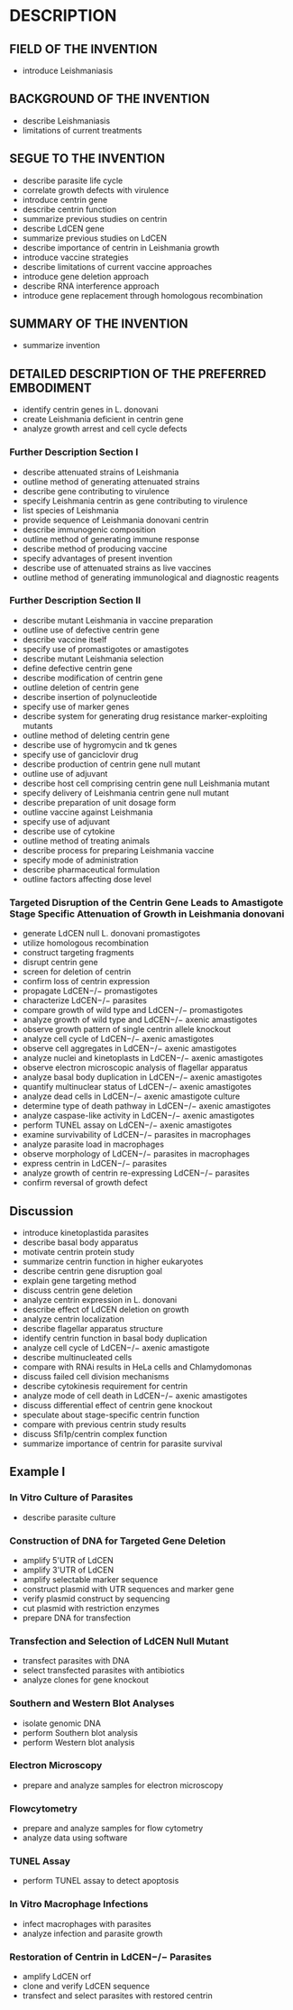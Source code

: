 # DESCRIPTION

## FIELD OF THE INVENTION

- introduce Leishmaniasis

## BACKGROUND OF THE INVENTION

- describe Leishmaniasis
- limitations of current treatments

## SEGUE TO THE INVENTION

- describe parasite life cycle
- correlate growth defects with virulence
- introduce centrin gene
- describe centrin function
- summarize previous studies on centrin
- describe LdCEN gene
- summarize previous studies on LdCEN
- describe importance of centrin in Leishmania growth
- introduce vaccine strategies
- describe limitations of current vaccine approaches
- introduce gene deletion approach
- describe RNA interference approach
- introduce gene replacement through homologous recombination

## SUMMARY OF THE INVENTION

- summarize invention

## DETAILED DESCRIPTION OF THE PREFERRED EMBODIMENT

- identify centrin genes in L. donovani
- create Leishmania deficient in centrin gene
- analyze growth arrest and cell cycle defects

### Further Description Section I

- describe attenuated strains of Leishmania
- outline method of generating attenuated strains
- describe gene contributing to virulence
- specify Leishmania centrin as gene contributing to virulence
- list species of Leishmania
- provide sequence of Leishmania donovani centrin
- describe immunogenic composition
- outline method of generating immune response
- describe method of producing vaccine
- specify advantages of present invention
- describe use of attenuated strains as live vaccines
- outline method of generating immunological and diagnostic reagents

### Further Description Section II

- describe mutant Leishmania in vaccine preparation
- outline use of defective centrin gene
- describe vaccine itself
- specify use of promastigotes or amastigotes
- describe mutant Leishmania selection
- define defective centrin gene
- describe modification of centrin gene
- outline deletion of centrin gene
- describe insertion of polynucleotide
- specify use of marker genes
- describe system for generating drug resistance marker-exploiting mutants
- outline method of deleting centrin gene
- describe use of hygromycin and tk genes
- specify use of ganciclovir drug
- describe production of centrin gene null mutant
- outline use of adjuvant
- describe host cell comprising centrin gene null Leishmania mutant
- specify delivery of Leishmania centrin gene null mutant
- describe preparation of unit dosage form
- outline vaccine against Leishmania
- specify use of adjuvant
- describe use of cytokine
- outline method of treating animals
- describe process for preparing Leishmania vaccine
- specify mode of administration
- describe pharmaceutical formulation
- outline factors affecting dose level

### Targeted Disruption of the Centrin Gene Leads to Amastigote Stage Specific Attenuation of Growth in Leishmania donovani

- generate LdCEN null L. donovani promastigotes
- utilize homologous recombination
- construct targeting fragments
- disrupt centrin gene
- screen for deletion of centrin
- confirm loss of centrin expression
- propagate LdCEN−/− promastigotes
- characterize LdCEN−/− parasites
- compare growth of wild type and LdCEN−/− promastigotes
- analyze growth of wild type and LdCEN−/− axenic amastigotes
- observe growth pattern of single centrin allele knockout
- analyze cell cycle of LdCEN−/− axenic amastigotes
- observe cell aggregates in LdCEN−/− axenic amastigotes
- analyze nuclei and kinetoplasts in LdCEN−/− axenic amastigotes
- observe electron microscopic analysis of flagellar apparatus
- analyze basal body duplication in LdCEN−/− axenic amastigotes
- quantify multinuclear status of LdCEN−/− axenic amastigotes
- analyze dead cells in LdCEN−/− axenic amastigote culture
- determine type of death pathway in LdCEN−/− axenic amastigotes
- analyze caspase-like activity in LdCEN−/− axenic amastigotes
- perform TUNEL assay on LdCEN−/− axenic amastigotes
- examine survivability of LdCEN−/− parasites in macrophages
- analyze parasite load in macrophages
- observe morphology of LdCEN−/− parasites in macrophages
- express centrin in LdCEN−/− parasites
- analyze growth of centrin re-expressing LdCEN−/− parasites
- confirm reversal of growth defect

## Discussion

- introduce kinetoplastida parasites
- describe basal body apparatus
- motivate centrin protein study
- summarize centrin function in higher eukaryotes
- describe centrin gene disruption goal
- explain gene targeting method
- discuss centrin gene deletion
- analyze centrin expression in L. donovani
- describe effect of LdCEN deletion on growth
- analyze centrin localization
- describe flagellar apparatus structure
- identify centrin function in basal body duplication
- analyze cell cycle of LdCEN−/− axenic amastigote
- describe multinucleated cells
- compare with RNAi results in HeLa cells and Chlamydomonas
- discuss failed cell division mechanisms
- describe cytokinesis requirement for centrin
- analyze mode of cell death in LdCEN−/− axenic amastigotes
- discuss differential effect of centrin gene knockout
- speculate about stage-specific centrin function
- compare with previous centrin study results
- discuss Sfi1p/centrin complex function
- summarize importance of centrin for parasite survival

## Example I

### In Vitro Culture of Parasites

- describe parasite culture

### Construction of DNA for Targeted Gene Deletion

- amplify 5'UTR of LdCEN
- amplify 3'UTR of LdCEN
- amplify selectable marker sequence
- construct plasmid with UTR sequences and marker gene
- verify plasmid construct by sequencing
- cut plasmid with restriction enzymes
- prepare DNA for transfection

### Transfection and Selection of LdCEN Null Mutant

- transfect parasites with DNA
- select transfected parasites with antibiotics
- analyze clones for gene knockout

### Southern and Western Blot Analyses

- isolate genomic DNA
- perform Southern blot analysis
- perform Western blot analysis

### Electron Microscopy

- prepare and analyze samples for electron microscopy

### Flowcytometry

- prepare and analyze samples for flow cytometry
- analyze data using software

### TUNEL Assay

- perform TUNEL assay to detect apoptosis

### In Vitro Macrophage Infections

- infect macrophages with parasites
- analyze infection and parasite growth

### Restoration of Centrin in LdCEN−/− Parasites

- amplify LdCEN orf
- clone and verify LdCEN sequence
- transfect and select parasites with restored centrin

